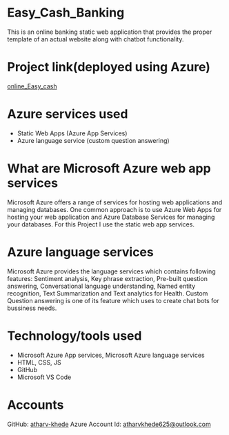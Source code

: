 # Easy_Cash_Banking
This is an online banking static web application that provides the proper template of an actual website along with chatbot functionality.

# Project link(deployed using Azure)
[online_Easy_cash](https://ambitious-hill-05e999f10.3.azurestaticapps.net)

# Azure services used
* Static Web Apps (Azure App Services)
* Azure language service (custom question answering)

# What are Microsoft Azure web app services
Microsoft Azure offers a range of services for hosting web applications and managing databases.
One common approach is to use Azure Web Apps for hosting your web application and Azure Database Services for managing your databases.
For this Project I use the static web app services.

# Azure language services
Microsoft Azure provides the language services which contains following features:
Sentiment analysis,
Key phrase extraction,
Pre-built question answering,
Conversational language understanding,
Named entity recognition,
Text Summarization and
Text analytics for Health.
              Custom Question answering is one of its feature which uses to create chat bots for bussiness needs.

 # Technology/tools used
* Microsoft Azure App services, Microsoft Azure language services
* HTML, CSS, JS
* GitHub
* Microsoft VS Code

# Accounts
GitHub: [atharv-khede](https://github.com/atharv-khede)
Azure Account Id: atharvkhede625@outlook.com
  

